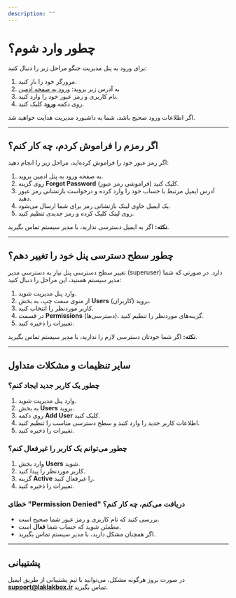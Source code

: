 ```yaml
---
description: ""
---
```


# چطور وارد شوم؟

برای ورود به پنل مدیریت جنگو مراحل زیر را دنبال کنید:

1. مرورگر خود را باز کنید.
2. به آدرس زیر بروید:
[ورود به صفحه ادمین](https://api.laklakbox.ir/admin)
3. نام کاربری و رمز عبور خود را وارد کنید.
4. روی دکمه **ورود** کلیک کنید.

اگر اطلاعات ورود صحیح باشد، شما به داشبورد مدیریت هدایت خواهید شد.

---

## اگر رمزم را فراموش کردم، چه کار کنم؟

اگر رمز عبور خود را فراموش کرده‌اید، مراحل زیر را انجام دهید:

1. به صفحه ورود به پنل ادمین بروید.
2. روی گزینه **Forgot Password** (فراموشی رمز عبور) کلیک کنید.
3. آدرس ایمیل مرتبط با حساب خود را وارد کرده و درخواست بازنشانی رمز عبور دهید.
4. یک ایمیل حاوی لینک بازنشانی رمز برای شما ارسال می‌شود.
5. روی لینک کلیک کرده و رمز جدیدی تنظیم کنید.

**نکته:** اگر به ایمیل دسترسی ندارید، با مدیر سیستم تماس بگیرید.

---

## چطور سطح دسترسی پنل خود را تغییر دهم؟

تغییر سطح دسترسی پنل نیاز به دسترسی مدیر (superuser) دارد. در صورتی که شما مدیر سیستم هستید، این مراحل را دنبال کنید:

1. وارد پنل مدیریت شوید.
2. از منوی سمت چپ، به بخش **Users** (کاربران) بروید.
3. کاربر موردنظر را انتخاب کنید.
4. در قسمت **Permissions** (دسترسی‌ها)، گزینه‌های موردنظر را تنظیم کنید.
5. تغییرات را ذخیره کنید.

**نکته:** اگر شما خودتان دسترسی لازم را ندارید، با مدیر سیستم تماس بگیرید.

---

## سایر تنظیمات و مشکلات متداول

### چطور یک کاربر جدید ایجاد کنم؟
1. وارد پنل مدیریت شوید.
2. به بخش **Users** بروید.
3. روی دکمه **Add User** کلیک کنید.
4. اطلاعات کاربر جدید را وارد کنید و سطح دسترسی مناسب را تنظیم کنید.
5. تغییرات را ذخیره کنید.

### چطور می‌توانم یک کاربر را غیرفعال کنم؟
1. وارد بخش **Users** شوید.
2. کاربر موردنظر را پیدا کنید.
3. گزینه **Active** را غیرفعال کنید.
4. تغییرات را ذخیره کنید.

### خطای "Permission Denied" دریافت می‌کنم، چه کار کنم؟
- بررسی کنید که نام کاربری و رمز عبور شما صحیح است.
- مطمئن شوید که حساب شما **فعال** است.
- اگر همچنان مشکل دارید، با مدیر سیستم تماس بگیرید.

---

## پشتیبانی
در صورت بروز هرگونه مشکل، می‌توانید با تیم پشتیبانی از طریق ایمیل **support@laklakbox.ir** تماس بگیرید.

